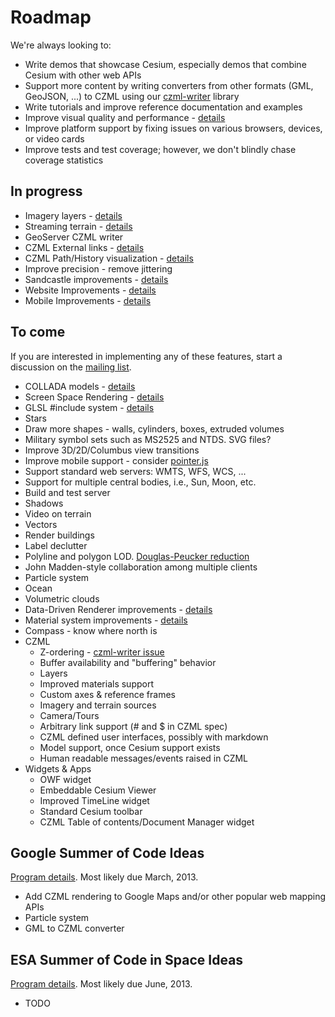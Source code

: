 # Roadmap

We're always looking to:
* Write demos that showcase Cesium, especially demos that combine Cesium with other web APIs
* Support more content by writing converters from other formats (GML, GeoJSON, ...) to CZML using our [czml-writer](https://github.com/AnalyticalGraphicsInc/czml-writer) library
* Write tutorials and improve reference documentation and examples
* Improve visual quality and performance - [details](Visual-Quality-and-Performance-Details)
* Improve platform support by fixing issues on various browsers, devices, or video cards
* Improve tests and test coverage; however, we don't blindly chase coverage statistics

## In progress
* Imagery layers - [details](Imagery-Layers-Details)
* Streaming terrain - [details](Streaming-Terrain-Details)
* GeoServer CZML writer
* CZML External links - [details](External-links)
* CZML Path/History visualization - [details](CZML-History-visualization-details)
* Improve precision - remove jittering
* Sandcastle improvements - [details](Sandcastle-Details)
* Website Improvements - [details](Website-Improvement-Details)
* Mobile Improvements - [details](Mobile-Details)

## To come

If you are interested in implementing any of these features, start a discussion on the [mailing list](https://groups.google.com/d/forum/cesium-dev).

* COLLADA models - [details](Models-Details)
* Screen Space Rendering - [details](Screen-Space-Rendering-Details)
* GLSL #include system - [details](GLSL-Details)
* Stars
* Draw more shapes - walls, cylinders, boxes, extruded volumes
* Military symbol sets such as MS2525 and NTDS.  SVG files?
* Improve 3D/2D/Columbus view transitions
* Improve mobile support - consider [pointer.js](https://github.com/borismus/pointer.js)
* Support standard web servers: WMTS, WFS, WCS, ...
* Support for multiple central bodies, i.e., Sun, Moon, etc.
* Build and test server
* Shadows
* Video on terrain
* Vectors
* Render buildings
* Label declutter
* Polyline and polygon LOD.  [Douglas-Peucker reduction](http://www.bowdoin.edu/~ltoma/teaching/cs350/spring06/Lecture-Handouts/hershberger92speeding.pdf)
* John Madden-style collaboration among multiple clients
* Particle system
* Ocean
* Volumetric clouds
* Data-Driven Renderer improvements - [details](Data-Driven-Renderer-Details)
* Material system improvements - [details](Material-System-Details)
* Compass - know where north is
* CZML
   * Z-ordering - [czml-writer issue](https://github.com/AnalyticalGraphicsInc/czml-writer/issues/20)
   * Buffer availability and "buffering" behavior
   * Layers
   * Improved materials support
   * Custom axes & reference frames
   * Imagery and terrain sources
   * Camera/Tours
   * Arbitrary link support (# and $ in CZML spec)
   * CZML defined user interfaces, possibly with markdown
   * Model support, once Cesium support exists
   * Human readable messages/events raised in CZML
* Widgets & Apps
   * OWF widget
   * Embeddable Cesium Viewer
   * Improved TimeLine widget
   * Standard Cesium toolbar
   * CZML Table of contents/Document Manager widget

## Google Summer of Code Ideas

[Program details](http://code.google.com/soc/).  Most likely due March, 2013.

* Add CZML rendering to Google Maps and/or other popular web mapping APIs
* Particle system
* GML to CZML converter

## ESA Summer of Code in Space Ideas

[Program details](http://sophia.estec.esa.int/socis2012/).  Most likely due June, 2013.

* TODO